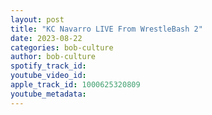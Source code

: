 ```yaml
---
layout: post
title: "KC Navarro LIVE From WrestleBash 2"
date: 2023-08-22
categories: bob-culture
author: bob-culture
spotify_track_id: 
youtube_video_id: 
apple_track_id: 1000625320809
youtube_metadata: 
---
```

